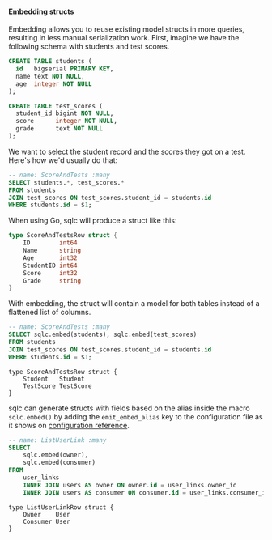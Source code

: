 #### Embedding structs

Embedding allows you to reuse existing model structs in more queries, resulting
in less manual serialization work. First, imagine we have the following schema
with students and test scores.

```sql
CREATE TABLE students (
  id   bigserial PRIMARY KEY,
  name text NOT NULL,
  age  integer NOT NULL
);

CREATE TABLE test_scores (
  student_id bigint NOT NULL,
  score      integer NOT NULL,
  grade      text NOT NULL
);
```

We want to select the student record and the scores they got on a test.
Here's how we'd usually do that:

```sql
-- name: ScoreAndTests :many
SELECT students.*, test_scores.*
FROM students
JOIN test_scores ON test_scores.student_id = students.id
WHERE students.id = $1;
```

When using Go, sqlc will produce a struct like this:

```go
type ScoreAndTestsRow struct {
	ID        int64
	Name      string
	Age       int32
	StudentID int64
	Score     int32
	Grade     string
}
```

With embedding, the struct will contain a model for both tables instead of a
flattened list of columns.

```sql
-- name: ScoreAndTests :many
SELECT sqlc.embed(students), sqlc.embed(test_scores)
FROM students
JOIN test_scores ON test_scores.student_id = students.id
WHERE students.id = $1;
```

```
type ScoreAndTestsRow struct {
	Student   Student
	TestScore TestScore
}
```

sqlc can generate structs with fields based on the alias inside the macro `sqlc.embed()` by adding the `emit_embed_alias` key to the configuration file as it shows on [configuration reference](../reference/config.md).

```sql
-- name: ListUserLink :many
SELECT
    sqlc.embed(owner),
    sqlc.embed(consumer)
FROM
    user_links
    INNER JOIN users AS owner ON owner.id = user_links.owner_id
    INNER JOIN users AS consumer ON consumer.id = user_links.consumer_id;
```

```
type ListUserLinkRow struct {
	Owner    User
	Consumer User
}
```
